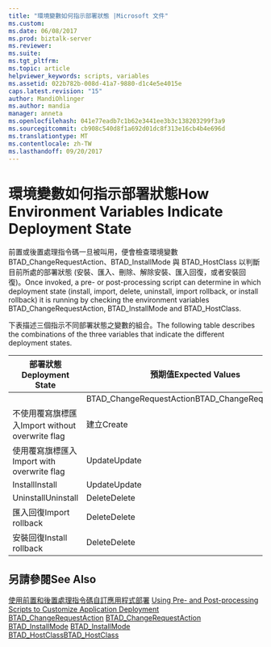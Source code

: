 ```yaml
---
title: "環境變數如何指示部署狀態 |Microsoft 文件"
ms.custom: 
ms.date: 06/08/2017
ms.prod: biztalk-server
ms.reviewer: 
ms.suite: 
ms.tgt_pltfrm: 
ms.topic: article
helpviewer_keywords: scripts, variables
ms.assetid: 022b782b-008d-41a7-9880-d1c4e5e4015e
caps.latest.revision: "15"
author: MandiOhlinger
ms.author: mandia
manager: anneta
ms.openlocfilehash: 041e77eadb7c1b62e3441ee3b3c138203299f3a9
ms.sourcegitcommit: cb908c540d8f1a692d01dc8f313e16cb4b4e696d
ms.translationtype: MT
ms.contentlocale: zh-TW
ms.lasthandoff: 09/20/2017
---
```

# <a name="how-environment-variables-indicate-deployment-state"></a><span data-ttu-id="a93ad-102">環境變數如何指示部署狀態</span><span class="sxs-lookup"><span data-stu-id="a93ad-102">How Environment Variables Indicate Deployment State</span></span>
<span data-ttu-id="a93ad-103">前置或後置處理指令碼一旦被叫用，便會檢查環境變數 BTAD_ChangeRequestAction、BTAD_InstallMode 與 BTAD_HostClass 以判斷目前所處的部署狀態 (安裝、匯入、刪除、解除安裝、匯入回復，或者安裝回復)。</span><span class="sxs-lookup"><span data-stu-id="a93ad-103">Once invoked, a pre- or post-processing script can determine in which deployment state (install, import, delete, uninstall, import rollback, or install rollback) it is running by checking the environment variables BTAD_ChangeRequestAction, BTAD_InstallMode and BTAD_HostClass.</span></span>  
  
 <span data-ttu-id="a93ad-104">下表描述三個指示不同部署狀態之變數的組合。</span><span class="sxs-lookup"><span data-stu-id="a93ad-104">The following table describes the combinations of the three variables that indicate the different deployment states.</span></span>  
  
|<span data-ttu-id="a93ad-105">部署狀態</span><span class="sxs-lookup"><span data-stu-id="a93ad-105">Deployment State</span></span>|<span data-ttu-id="a93ad-106">預期值</span><span class="sxs-lookup"><span data-stu-id="a93ad-106">Expected Values</span></span>|  
|----------------------|---------------------|  
||<span data-ttu-id="a93ad-107">BTAD_ChangeRequestAction</span><span class="sxs-lookup"><span data-stu-id="a93ad-107">BTAD_ChangeRequestAction</span></span>|<span data-ttu-id="a93ad-108">BTAD_InstallMode</span><span class="sxs-lookup"><span data-stu-id="a93ad-108">BTAD_InstallMode</span></span>|<span data-ttu-id="a93ad-109">BTAD_HostClass</span><span class="sxs-lookup"><span data-stu-id="a93ad-109">BTAD_HostClass</span></span>|  
|<span data-ttu-id="a93ad-110">不使用覆寫旗標匯入</span><span class="sxs-lookup"><span data-stu-id="a93ad-110">Import without overwrite flag</span></span>|<span data-ttu-id="a93ad-111">建立</span><span class="sxs-lookup"><span data-stu-id="a93ad-111">Create</span></span>|<span data-ttu-id="a93ad-112">匯入</span><span class="sxs-lookup"><span data-stu-id="a93ad-112">Import</span></span>|<span data-ttu-id="a93ad-113">ConfigurationDb</span><span class="sxs-lookup"><span data-stu-id="a93ad-113">ConfigurationDb</span></span>|  
|<span data-ttu-id="a93ad-114">使用覆寫旗標匯入</span><span class="sxs-lookup"><span data-stu-id="a93ad-114">Import with overwrite flag</span></span>|<span data-ttu-id="a93ad-115">Update</span><span class="sxs-lookup"><span data-stu-id="a93ad-115">Update</span></span>|<span data-ttu-id="a93ad-116">匯入</span><span class="sxs-lookup"><span data-stu-id="a93ad-116">Import</span></span>|<span data-ttu-id="a93ad-117">ConfigurationDb</span><span class="sxs-lookup"><span data-stu-id="a93ad-117">ConfigurationDb</span></span>|  
|<span data-ttu-id="a93ad-118">Install</span><span class="sxs-lookup"><span data-stu-id="a93ad-118">Install</span></span>|<span data-ttu-id="a93ad-119">Update</span><span class="sxs-lookup"><span data-stu-id="a93ad-119">Update</span></span>|<span data-ttu-id="a93ad-120">Install</span><span class="sxs-lookup"><span data-stu-id="a93ad-120">Install</span></span>|<span data-ttu-id="a93ad-121">BizTalkHostInstance</span><span class="sxs-lookup"><span data-stu-id="a93ad-121">BizTalkHostInstance</span></span>|  
|<span data-ttu-id="a93ad-122">Uninstall</span><span class="sxs-lookup"><span data-stu-id="a93ad-122">Uninstall</span></span>|<span data-ttu-id="a93ad-123">Delete</span><span class="sxs-lookup"><span data-stu-id="a93ad-123">Delete</span></span>|<span data-ttu-id="a93ad-124">Uninstall</span><span class="sxs-lookup"><span data-stu-id="a93ad-124">Uninstall</span></span>|<span data-ttu-id="a93ad-125">BizTalkHostInstance</span><span class="sxs-lookup"><span data-stu-id="a93ad-125">BizTalkHostInstance</span></span>|  
|<span data-ttu-id="a93ad-126">匯入回復</span><span class="sxs-lookup"><span data-stu-id="a93ad-126">Import rollback</span></span>|<span data-ttu-id="a93ad-127">Delete</span><span class="sxs-lookup"><span data-stu-id="a93ad-127">Delete</span></span>|<span data-ttu-id="a93ad-128">匯入</span><span class="sxs-lookup"><span data-stu-id="a93ad-128">Import</span></span>|<span data-ttu-id="a93ad-129">ConfigurationDb</span><span class="sxs-lookup"><span data-stu-id="a93ad-129">ConfigurationDb</span></span>|  
|<span data-ttu-id="a93ad-130">安裝回復</span><span class="sxs-lookup"><span data-stu-id="a93ad-130">Install rollback</span></span>|<span data-ttu-id="a93ad-131">Delete</span><span class="sxs-lookup"><span data-stu-id="a93ad-131">Delete</span></span>|<span data-ttu-id="a93ad-132">Install</span><span class="sxs-lookup"><span data-stu-id="a93ad-132">Install</span></span>|<span data-ttu-id="a93ad-133">BizTalkHostInstance</span><span class="sxs-lookup"><span data-stu-id="a93ad-133">BizTalkHostInstance</span></span>|  
  
## <a name="see-also"></a><span data-ttu-id="a93ad-134">另請參閱</span><span class="sxs-lookup"><span data-stu-id="a93ad-134">See Also</span></span>  
 <span data-ttu-id="a93ad-135">[使用前置和後置處理指令碼自訂應用程式部署](../core/using-pre-and-post-processing-scripts-to-customize-application-deployment.md) </span><span class="sxs-lookup"><span data-stu-id="a93ad-135">[Using Pre- and Post-processing Scripts to Customize Application Deployment](../core/using-pre-and-post-processing-scripts-to-customize-application-deployment.md) </span></span>  
 <span data-ttu-id="a93ad-136">[BTAD_ChangeRequestAction](../core/btad-changerequestaction.md) </span><span class="sxs-lookup"><span data-stu-id="a93ad-136">[BTAD_ChangeRequestAction](../core/btad-changerequestaction.md) </span></span>  
 <span data-ttu-id="a93ad-137">[BTAD_InstallMode](../core/btad-installmode.md) </span><span class="sxs-lookup"><span data-stu-id="a93ad-137">[BTAD_InstallMode](../core/btad-installmode.md) </span></span>  
 [<span data-ttu-id="a93ad-138">BTAD_HostClass</span><span class="sxs-lookup"><span data-stu-id="a93ad-138">BTAD_HostClass</span></span>](../core/btad-hostclass.md)